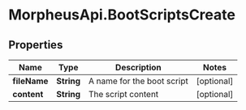# MorpheusApi.BootScriptsCreate

## Properties

Name | Type | Description | Notes
------------ | ------------- | ------------- | -------------
**fileName** | **String** | A name for the boot script | [optional] 
**content** | **String** | The script content | [optional] 


